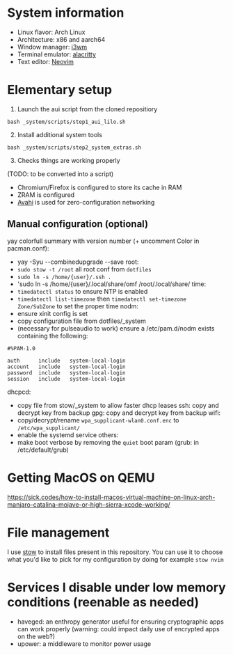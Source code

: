 System information
==================

- Linux flavor: Arch Linux
- Architecture: x86 and aarch64
- Window manager: [i3wm](https://github.com/i3/i3)
- Terminal emulator: [alacritty](https://github.com/jwilm/alacritty)
- Text editor: [Neovim](https://github.com/neovim/neovim)

Elementary setup
================

1. Launch the aui script from the cloned repositiory

`bash _system/scripts/step1_aui_lilo.sh`

2. Install additional system tools

`bash _system/scripts/step2_system_extras.sh`

3. Checks things are working properly

(TODO: to be converted into a script)

- Chromium/Firefox is configured to store its cache in RAM
- ZRAM is configured
- [Avahi](https://wiki.archlinux.org/index.php/avahi) is used for zero-configuration networking


Manual configuration (optional)
---------
yay colorfull summary with version number (+ uncomment Color in pacman.conf):
- yay -Syu --combinedupgrade --save
root:
- `sudo stow -t /root` all root conf from `dotfiles`
- `sudo ln -s /home/{user}/.ssh .`
- 'sudo ln -s /home/{user}/.local/share/omf /root/.local/share/
time:
- `timedatectl status` to ensure NTP is enabled
- `timedatectl list-timezone` then `timedatectl set-timezone Zone/SubZone` to set the proper time
nodm:
- ensure xinit config is set
- copy configuration file from dotfiles/_system
- (necessary for pulseaudio to work) ensure a /etc/pam.d/nodm exists containing the following:
```
#%PAM-1.0

auth      include   system-local-login
account   include   system-local-login
password  include   system-local-login
session   include   system-local-login
```
dhcpcd:
- copy file from stow/_system to allow faster dhcp leases
ssh: copy and decrypt key from backup
gpg: copy and decrypt key from backup
wifi:
- copy/decrypt/rename `wpa_supplicant-wlan0.conf.enc` to `/etc/wpa_supplicant/`
- enable the systemd service
others:
- make boot verbose by removing the `quiet` boot param (grub: in /etc/default/grub)


Getting MacOS on QEMU
=====================
https://sick.codes/how-to-install-macos-virtual-machine-on-linux-arch-manjaro-catalina-mojave-or-high-sierra-xcode-working/

File management
===============

I use [stow](http://www.gnu.org/software/stow/) to install files present in this repository. You can use it to choose what you'd like to pick for my configuration by doing for example `stow nvim`


Services I disable under low memory conditions (reenable as needed)
==============================================
- haveged: an enthropy generator useful for ensuring cryptographic apps can work properly (warning: could impact daily use of encrypted apps on the web?)
- upower: a middleware to monitor power usage
